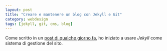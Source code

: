 ```yaml
---
layout: post
title: "Creare e mantenere un blog con Jekyll e Git"
category: webdesign
tags: [jekyll, git, cms, blog]
---
```


Come scritto in un [post di qualche giorno fa](/2013/04/benvenuto-jekyll.html),
ho iniziato a usare *Jekyll* come sistema di gestione del sito.
